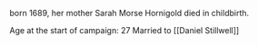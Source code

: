 born 1689, her mother Sarah Morse Hornigold died in childbirth.

Age at the start of campaign: 27
Married to [[Daniel Stillwell]]